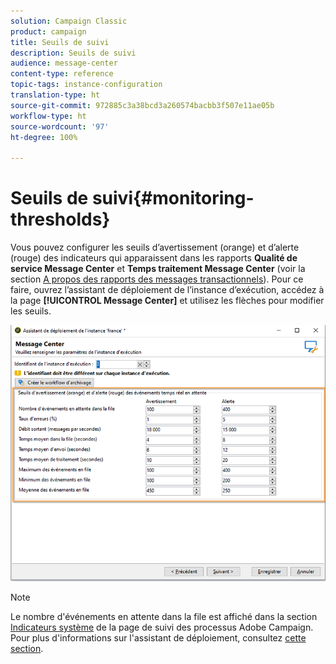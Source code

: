 ```yaml
---
solution: Campaign Classic
product: campaign
title: Seuils de suivi
description: Seuils de suivi
audience: message-center
content-type: reference
topic-tags: instance-configuration
translation-type: ht
source-git-commit: 972885c3a38bcd3a260574bacbb3f507e11ae05b
workflow-type: ht
source-wordcount: '97'
ht-degree: 100%

---
```



# Seuils de suivi{#monitoring-thresholds}

Vous pouvez configurer les seuils d’avertissement (orange) et d’alerte (rouge) des indicateurs qui apparaissent dans les rapports **Qualité de service Message Center** et **Temps traitement Message Center** (voir la section [A propos des rapports des messages transactionnels](../../message-center/using/about-transactional-messaging-reports.md)). Pour ce faire, ouvrez l’assistant de déploiement de l’instance d’exécution, accédez à la page **[!UICONTROL Message Center]** et utilisez les flèches pour modifier les seuils.

![](assets/messagecenter_monitor_events_001.png)

>[!NOTE]
>
>Le nombre d&#39;événements en attente dans la file est affiché dans la section [Indicateurs système](../../production/using/monitoring-processes.md#system-indicators) de la page de suivi des processus Adobe Campaign. Pour plus d&#39;informations sur l&#39;assistant de déploiement, consultez [cette section](../../installation/using/deploying-an-instance.md#deployment-wizard).

